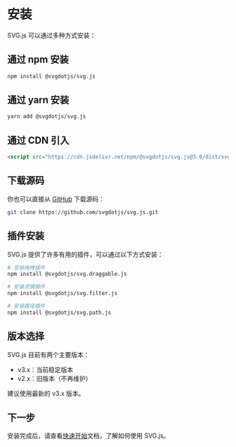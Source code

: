 # 安装

SVG.js 可以通过多种方式安装：

## 通过 npm 安装

```bash
npm install @svgdotjs/svg.js
```

## 通过 yarn 安装

```bash
yarn add @svgdotjs/svg.js
```

## 通过 CDN 引入

```html
<script src="https://cdn.jsdelivr.net/npm/@svgdotjs/svg.js@3.0/dist/svg.min.js"></script>
```

## 下载源码

你也可以直接从 [GitHub](https://github.com/svgdotjs/svg.js) 下载源码：

```bash
git clone https://github.com/svgdotjs/svg.js.git
```

## 插件安装

SVG.js 提供了许多有用的插件，可以通过以下方式安装：

```bash
# 安装拖拽插件
npm install @svgdotjs/svg.draggable.js

# 安装滤镜插件
npm install @svgdotjs/svg.filter.js

# 安装路径插件
npm install @svgdotjs/svg.path.js
```

## 版本选择

SVG.js 目前有两个主要版本：

- v3.x：当前稳定版本
- v2.x：旧版本（不再维护）

建议使用最新的 v3.x 版本。

## 下一步

安装完成后，请查看[快速开始](/getting-started)文档，了解如何使用 SVG.js。
